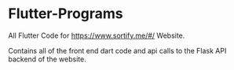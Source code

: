 # Flutter-Programs
All Flutter Code for https://www.sortify.me/#/ Website. 

Contains all of the front end dart code and api calls to the Flask API backend of the website. 
